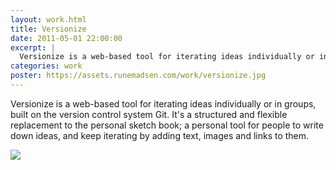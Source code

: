 ```yaml
---
layout: work.html
title: Versionize
date: 2011-05-01 22:00:00
excerpt: |
  Versionize is a web-based tool for iterating ideas individually or in groups, built on the version control system Git. It's a structured and flexible replacement to the personal sketch book; a personal tool for people to write down ideas, and keep iterating by adding text, images and links to them.
categories: work
poster: https://assets.runemadsen.com/work/versionize.jpg
---
```


Versionize is a web-based tool for iterating ideas individually or in groups, built on the version control system Git. It's a structured and flexible replacement to the personal sketch book; a personal tool for people to write down ideas, and keep iterating by adding text, images and links to them.

<div class="wide-750">
  <img src="https://assets.runemadsen.com/work/versionize.jpg" />
</div>
